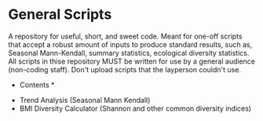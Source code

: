 # General Scripts
A repository for useful, short, and sweet code. Meant for one-off scripts that accept a robust amount of inputs to produce standard results, such as, Seasonal Mann-Kendall, summary statistics, ecological diversity statistics. All scripts in thise repository MUST be written for use by a general audience (non-coding staff). Don't upload scripts that the layperson couldn't use.

* Contents *
- Trend Analysis (Seasonal Mann Kendall)
- BMI Diversity Calculator (Shannon and other common diversity indices)
